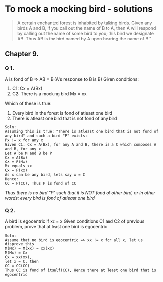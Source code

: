 # To mock a mocking bird - solutions

> A certain enchanted forest is inhabited by talking birds. Given any birds A and B, if you call out the name of B to A, then A will respond by calling out the name of some bird to you; this bird we designate AB. Thus AB is the bird named by A upon hearing the name of B."

## Chapter 9.
### Q 1.
A is fond of B => AB = B (A's response to B is B)
Given conditions:
1. C1: Cx = A(Bx)
2. C2: There is a mocking bird Mx = xx

Which of these is true:
1. Every bird in the forest is fond of atleast one bird
2. There is atleast one bird that is not fond of any bird


```
Soln:
Assuming this is true: "There is atleast one bird that is not fond of any bird" and such a bird "P" exists:
Px != x for any x
Given C1: Cx = A(Bx), for any A and B, there is a C which composes A and B, for any x
Let A be M and B be P
Cx = A(Bx)
Cx = P(Mx)
Mx equals xx
Cx = P(xx)
As x can be any bird, lets say x = C
Hence:
CC = P(CC), Thus P is fond of CC
```
_Thus there is no bird "P" such that it is NOT fond of other bird, or in other words: every bird is fond of atleast one bird_

### Q 2.
A bird is egocentric if xx = x
Given conditions C1 and C2 of previous problem, prove that at least one bird is egocentric

```
Soln:
Assume that no bird is egocentric => xx != x for all x, let us disprove this
M(Mx) = M(xx) = xx(xx)
M(Mx) = Cx
Cx = xx(xx),
let x = C, then
CC = CC(CC)
Thus CC is fond of itself(CC), Hence there at least one bird that is egocentric
```
